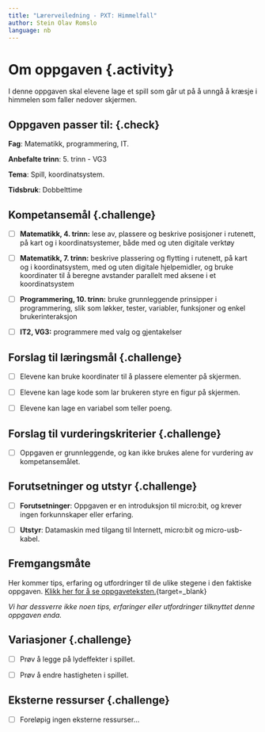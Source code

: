 ```yaml
---
title: "Lærerveiledning - PXT: Himmelfall"
author: Stein Olav Romslo
language: nb
---
```



# Om oppgaven {.activity}

I denne oppgaven skal elevene lage et spill som går ut på å unngå å kræsje i
himmelen som faller nedover skjermen.

## Oppgaven passer til: {.check}

__Fag__: Matematikk, programmering, IT.

__Anbefalte trinn__: 5. trinn - VG3

__Tema__: Spill, koordinatsystem.

__Tidsbruk__: Dobbelttime

## Kompetansemål {.challenge}

- [ ] __Matematikk, 4. trinn:__ lese av, plassere og beskrive posisjoner i
  rutenett, på kart og i koordinatsystemer, både med og uten digitale verktøy

- [ ] __Matematikk, 7. trinn:__ beskrive plassering og flytting i rutenett, på
  kart og i koordinatsystem, med og uten digitale hjelpemidler, og bruke
  koordinater til å beregne avstander parallelt med aksene i et koordinatsystem

- [ ] __Programmering, 10. trinn:__ bruke grunnleggende prinsipper i
  programmering, slik som løkker, tester, variabler, funksjoner og enkel
  brukerinteraksjon

- [ ] __IT2, VG3:__ programmere med valg og gjentakelser

## Forslag til læringsmål {.challenge}

- [ ] Elevene kan bruke koordinater til å plassere elementer på skjermen.

- [ ] Elevene kan lage kode som lar brukeren styre en figur på skjermen.

- [ ] Elevene kan lage en variabel som teller poeng.

## Forslag til vurderingskriterier {.challenge}

- [ ] Oppgaven er grunnleggende, og kan ikke brukes alene for vurdering av
  kompetansemålet.

## Forutsetninger og utstyr {.challenge}

- [ ] __Forutsetninger__: Oppgaven er en introduksjon til micro:bit, og krever
  ingen forkunnskaper eller erfaring.

- [ ] __Utstyr__: Datamaskin med tilgang til Internett, micro:bit og
  micro-usb-kabel.

## Fremgangsmåte

Her kommer tips, erfaring og utfordringer til de ulike stegene i den faktiske
oppgaven. [Klikk her for å se
oppgaveteksten.](../pxt_himmelfall/himmelfall.html){target=_blank}

_Vi har dessverre ikke noen tips, erfaringer eller utfordringer tilknyttet denne
oppgaven enda._

## Variasjoner {.challenge}

- [ ] Prøv å legge på lydeffekter i spillet.

- [ ] Prøv å endre hastigheten i spillet.

## Eksterne ressurser {.challenge}

- [ ] Foreløpig ingen eksterne ressurser...
